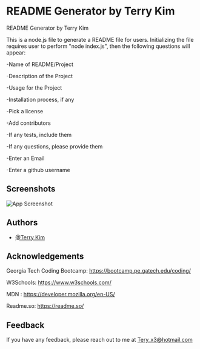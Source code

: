 
# README Generator by Terry Kim
README Generator by Terry Kim

This is a node.js file to generate a README file for users.
Initializing the file requires user to perform "node index.js", then the following questions will appear:

-Name of README/Project

-Description of the Project

-Usage for the Project

-Installation process, if any

-Pick a license

-Add contributors

-If any tests, include them

-If any questions, please provide them

-Enter an Email

-Enter a github username


## Screenshots

![App Screenshot]()



## Authors

- [@Terry Kim](https://github.com/TeryKing)


## Acknowledgements

Georgia Tech Coding Bootcamp: https://bootcamp.pe.gatech.edu/coding/

W3Schools: https://www.w3schools.com/

MDN : https://developer.mozilla.org/en-US/

Readme.so: https://readme.so/


## Feedback

If you have any feedback, please reach out to me at Tery_x3@hotmail.com

